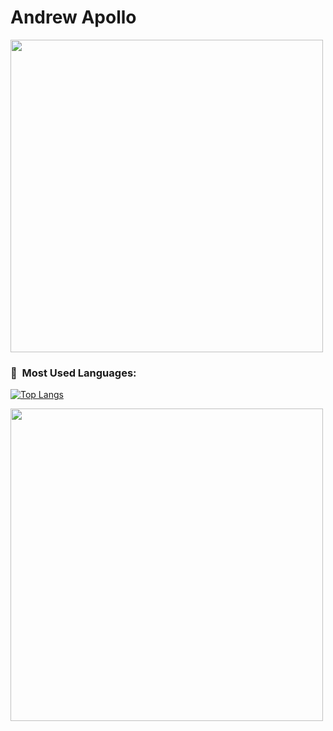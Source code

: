 <h1 align="left">Andrew Apollo</h1>

<p align="left"><img src="https://media.tenor.com/GJn9KOiVQ7AAAAAC/dak-prescott.gif" width="500"/></p>

### 🐍 &nbsp;Most Used Languages:
[![Top Langs](https://github-readme-stats-andrewapollo628.vercel.app/api/top-langs/?username=AndrewApollo628&layout=compact&theme=vision-friendly-dark)](https://github.com/AndrewApollo628/github-readme-stats)

<p align="left"><img src="https://i.pinimg.com/originals/39/22/30/392230dc91da4e9e8f5ac7886fcad2f3.gif" width="500"/></p>
